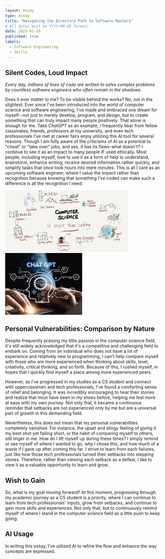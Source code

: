 ```yaml
---
layout: essay
type: essay
title: "Navigating the Directory Path to Software Mastery"
# All dates must be YYYY-MM-DD format!
date: 2025-01-29
published: true
labels:
  - Software Engineering
  - Skills
---
```

## Silent Codes, Loud Impact
*Every day, millions of lines of code are written to solve complex problems by countless software engineers who often remain in the shadows.*

Does it ever matter to me? To be visible behind the works? No, not in the slightest. Ever since I've been introduced into the world of computer science and software engineering, I've made and embraced one dream for myself--not just to merely develop, program, and design, but to create something that can truly impact many people positively. That alone is enough for me. Take *ChatGPT* as an example, I frequently hear from fellow classmates, friends, professors at my university, and even tech professionals I've met at career fairs enjoy utilizing this AI tool for several reasons. Though I am fully aware of the criticisms of AI as a potential to "cheat" or "take over" jobs, and yes, it has its flaws-what doesn't?-I continue to see it as an impact to many people IF used ethically. Most people, including myself, love to use it as a form of help to understand, brainstorm, enhance writing, receive desired information rather quickly, and simplify tasks that once took hours into mere minutes. This is all I care as an upcoming software engineer, where I value the impact rather than recognition because knowing that something I've coded can make such a difference is all the recognition I need.

<img height="200px" width="400px" src="../img/essay-01-25/essay-01-random.png" class="img-thumbnail" >
<img height="200px" width="250px" src="../img/essay-01-25/essay-01-chatgpt.png" class="img-thumbnail" >


## Personal Vulnerabilities: Comparison by Nature
Despite frequently praising my little passion in the computer science field, it's still widely acknowledged that it's a competitive and challenging field to embark on. Coming from an individual who does not have a lot of experience and relatively new to programming, I can't help compare myself with those who are more experienced when thinking about skills, level, creativity, critical thinking, and so forth. Because of this, I rushed myself, in hopes that I quickly find myself a place among more experienced peers. 

However, as I've progressed in my studies as a CS student and connect with upperclassmen and tech professionals, I've found a comforting sense of relief and belonging. It was incredibly encouraging to hear their stories and realize that most have been in my shoes before, helping me feel more at ease with my own journey. Not only that, it became a continuous reminder that setbacks are not experienced only by me but are a universal part of growth in this demanding field.

Nevertheless, this does not mean that my personal vulnerabilities completely vanished. For instance, the upset and stingy feeling of giving it my best shot yet failing short, or the habit of comparing myself to others, still linger in me. How do I lift myself up during these times? I simply remind or see myself of where I wanted to go, why I chose this, and how much of a waste if I gave up after coming this far. I strive to learn from each failures, just like how those tech professionals turned their setbacks into stepping stones. Therefore, rather than viewing each setback as a defeat, I like to view it as a valuable opportunity to learn and grow. 

## Wish to Gain
So, what is my goal moving forward? At this moment, progressing through my academic journey as a CS student is a priority, where I can continue to learn from tech professionals' inputs, grow from setbacks, and continue to gain more skills and experiences. Not only that, but to continuously remind myself of where I stand in the computer science field as a little push to keep going.

## AI Usage
In writing this essay, I've utilized AI to refine the flow and enhance the way concepts are expressed.

